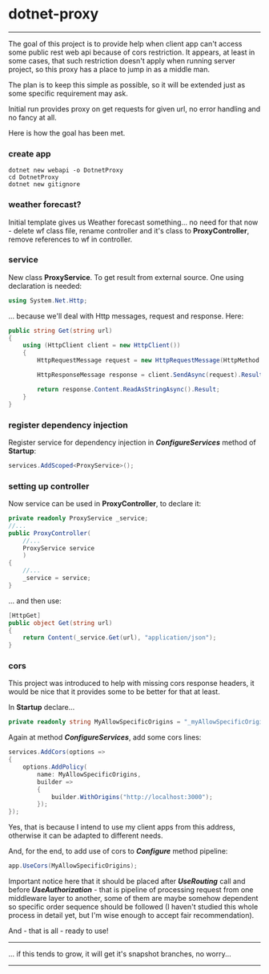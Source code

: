 # dotnet-proxy
___
The goal of this project is to provide help when client app can't access some public rest web api because of cors restriction. It appears, at least in some cases, that such restriction doesn't apply when running server project, so this proxy has a place to jump in as a middle man.

The plan is to keep this simple as possible, so it will be extended just as some specific requirement may ask.

Initial run provides proxy on get requests for given url, no error handling and no fancy at all.

Here is how the goal has been met.
### create app
```
dotnet new webapi -o DotnetProxy
cd DotnetProxy
dotnet new gitignore
```
### weather forecast?
Initial template gives us Weather forecast something... no need for that now - delete wf class file, rename controller and it's class to **ProxyController**, remove references to wf in controller.
### service
New class **ProxyService**. To get result from external source. One using declaration is needed:
``` c#
using System.Net.Http;
```
... because we'll deal with Http messages, request and response. Here:
``` c#
public string Get(string url)
{
    using (HttpClient client = new HttpClient())
    {
        HttpRequestMessage request = new HttpRequestMessage(HttpMethod.Get, url);

        HttpResponseMessage response = client.SendAsync(request).Result;

        return response.Content.ReadAsStringAsync().Result;
    }
}
```
### register dependency injection
Register service for dependency injection in **_ConfigureServices_** method of **Startup**:
``` c#
services.AddScoped<ProxyService>();
```
### setting up controller
Now service can be used in **ProxyController**, to declare it:
``` c#
private readonly ProxyService _service;
//...
public ProxyController(
    //...
    ProxyService service
    )
{
    //...
    _service = service;
}
```
... and then use:
``` c#
[HttpGet]
public object Get(string url)
{
    return Content(_service.Get(url), "application/json");
}
```
### cors
This project was introduced to help with missing cors response headers, it would be nice that it provides some to be better for that at least.

In **Startup** declare...
``` c#
private readonly string MyAllowSpecificOrigins = "_myAllowSpecificOrigins";
```
Again at method **_ConfigureServices_**, add some cors lines:
``` c#
services.AddCors(options =>
{
    options.AddPolicy(
        name: MyAllowSpecificOrigins,
        builder =>
        {
            builder.WithOrigins("http://localhost:3000");
        });
});
```
Yes, that is because I intend to use my client apps from this address, otherwise it can be adapted to different needs.

And, for the end, to add use of cors to **_Configure_** method pipeline:
``` c#
app.UseCors(MyAllowSpecificOrigins);
```
Important notice here that it should be placed after **_UseRouting_** call and before **_UseAuthorization_** - that is pipeline of processing request from one middleware layer to another, some of them are maybe somehow dependent so specific order sequence should be followed (I haven't studied this whole process in detail yet, but I'm wise enough to accept fair recommendation).

And - that is all - ready to use!
___
... if this tends to grow, it will get it's snapshot branches, no worry...
___
